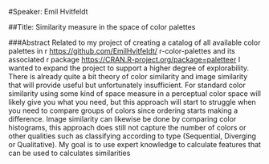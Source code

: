 #Speaker: Emil Hvitfeldt

##Title: Similarity measure in the space of color palettes

###Abstract
Related to my project of creating a catalog of all available color palettes in r https://github.com/EmilHvitfeldt/ r-color-palettes and its associated r package https://CRAN.R-project.org/package=paletteer I wanted to expand the project to support a higher degree of explorability. There is already quite a bit theory of color similarity and image similarity that will provide useful but unfortunately insufficient. For standard color similarity using some kind of space measure in a perceptual color space will likely give you what you need, but this approach will start to struggle when you need to compare groups of colors since ordering starts making a difference. Image similarity can likewise be done by comparing color histograms, this approach does still not capture the number of colors or other qualities such as classifying according to type (Sequential, Diverging or Qualitative). My goal is to use expert knowledge to calculate features that can be used to calculates similarities
